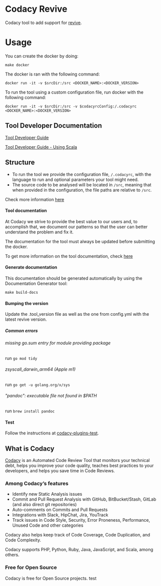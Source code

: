 # Codacy Revive

Codacy tool to add support for [revive](https://github.com/mgechev/revive).

# Usage

You can create the docker by doing:

```
make docker
```

The docker is ran with the following command:

```
docker run -it -v $srcDir:/src <DOCKER_NAME>:<DOCKER_VERSION>
```

To run the tool using a custom configuration file, run docker with the following command:

```
docker run -it -v $srcDir:/src -v $codacyrcConfig:/.codacyrc <DOCKER_NAME>:<DOCKER_VERSION>
```

## Tool Developer Documentation

[Tool Developer Guide](https://support.codacy.com/hc/en-us/articles/207994725-Tool-Developer-Guide)


[Tool Developer Guide - Using Scala](https://support.codacy.com/hc/en-us/articles/207280379-Tool-Developer-Guide-Using-Scala)


## Structure

- To run the tool we provide the configuration file, `/.codacyrc`, with the language to run and optional parameters your tool might need.
- The source code to be analysed will be located in `/src`, meaning that when provided in the configuration, the file paths are relative to `/src`.

Check more information [here](https://github.com/codacy/codacy-example-tool#structure)

#### Tool documentation

At Codacy we strive to provide the best value to our users and, to accomplish that, we document our patterns so that the user can better understand the problem and fix it.

The documentation for the tool must always be updated before submitting the docker.

To get more information on the tool documentation, check [here](https://github.com/codacy/codacy-example-tool#tool-documentation)

#### Generate documentation

This documentation should be generated automatically by using the Documentation Generator tool:

```
make build-docs
```

#### Bumping the version
Update the .tool_version file as well as the one from config.yml with the latest revive version.

##### Common errors
###### missing go.sum entry for module providing package
run `go mod tidy`
###### zsyscall_darwin_arm64 (Apple m1)
run `go get -u golang.org/x/sys`
###### "pandoc": executable file not found in $PATH
run `brew install pandoc`

#### Test

Follow the instructions at [codacy-plugins-test](https://github.com/codacy/codacy-plugins-test).


## What is Codacy

[Codacy](https://www.codacy.com/) is an Automated Code Review Tool that monitors
your technical debt, helps you improve your code quality, teaches best practices
to your developers, and helps you save time in Code Reviews.

### Among Codacy’s features

* Identify new Static Analysis issues
* Commit and Pull Request Analysis with GitHub, BitBucket/Stash, GitLab (and
  also direct git repositories)
* Auto-comments on Commits and Pull Requests
* Integrations with Slack, HipChat, Jira, YouTrack
* Track issues in Code Style, Security, Error Proneness, Performance, Unused
  Code and other categories

Codacy also helps keep track of Code Coverage, Code Duplication, and Code
Complexity.

Codacy supports PHP, Python, Ruby, Java, JavaScript, and Scala, among others.

### Free for Open Source

Codacy is free for Open Source projects.
test
